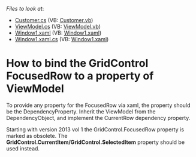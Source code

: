 <!-- default file list -->
*Files to look at*:

* [Customer.cs](./CS/WpfApplication1/Customer.cs) (VB: [Customer.vb](./VB/WpfApplication1/Customer.vb))
* [ViewModel.cs](./CS/WpfApplication1/ViewModel.cs) (VB: [ViewModel.vb](./VB/WpfApplication1/ViewModel.vb))
* [Window1.xaml](./CS/WpfApplication1/Window1.xaml) (VB: [Window1.xaml](./VB/WpfApplication1/Window1.xaml))
* [Window1.xaml.cs](./CS/WpfApplication1/Window1.xaml.cs) (VB: [Window1.xaml](./VB/WpfApplication1/Window1.xaml))
<!-- default file list end -->
# How to bind the GridControl FocusedRow to a property of ViewModel


<p>To provide any property for the FocusedRow via xaml, the property should be the DependencyProperty. Inherit the ViewModel from the DependencyObject, and implement the CurrentRow dependency property.</p><p>Starting with version 2013 vol 1 the GridControl.FocusedRow property is marked as obsolete. The <strong>GridControl.</strong><strong>Current</strong><strong>Item</strong><strong>/GridControl</strong><strong>.SelectedItem</strong> property should be used instead.</p>

<br/>


